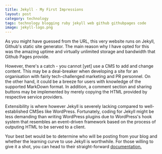 ```yaml
---
title: Jekyll - My First Impressions
layout: post
category: technology
tags: technology blogging ruby jekyll web github githubpages code
image: jekyll-logo.png
---
```


As you might have guessed from the URL, this very website runs on Jekyll, Github's static 
site generator. The main reason why I have opted for this was the amazing uptime and 
virtually unlimited storage and bandwidth that Github Pages provide.

However, there's a catch - you cannot [yet] use a CMS to add and change content. This may 
be a deal-breaker when developing a site for an organisation with fairly tech-challenged 
marketing and PR personnel. On the other hand, it could be a breeze for users with 
knowledge of the supported MarkDown format. In addition, a comment section and sharing 
buttons may be implemented by merely copying the HTML provided by respective service 
providers.

Extensibility is where however Jekyll is severely lacking compared to well-established 
CMSes like WordPress. Fortunately, coding for Jekyll might be less demanding than 
writing WordPress plugins due to WordPress's hook system that resembles an event-driven 
framework based on the process of outputing HTML to be served to a client.

Your best bet would be to determine who will be posting from your blog and whether the 
learning curve to use Jekyll is worthwhile. For those willing to give it a shot, you can 
head to their straight-forward [documentation.](https://jekyllrb.com/docs/home/)
